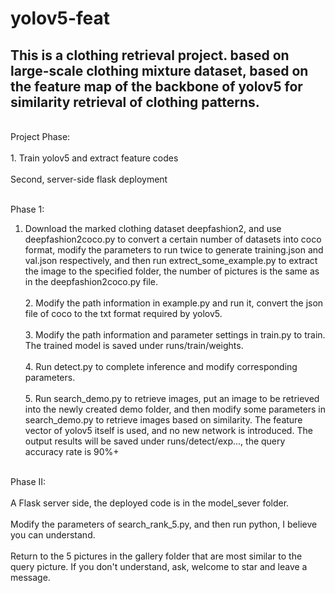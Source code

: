 # yolov5-feat

## This is a clothing retrieval project. based on large-scale clothing mixture dataset, based on the feature map of the backbone of yolov5 for similarity retrieval of clothing patterns. <br>
<br>Project Phase:<br>
<br>1. Train yolov5 and extract feature codes<br>
<br>Second, server-side flask deployment<br>

<br>Phase 1:<br>
1. Download the marked clothing dataset deepfashion2, and use deepfashion2coco.py to convert a certain number of datasets into coco format, modify the parameters to run twice to generate training.json and val.json respectively, and then run extrect_some_example.py to extract the image to the specified folder, the number of pictures is the same as in the deepfashion2coco.py file. <br>
<br>2. Modify the path information in example.py and run it, convert the json file of coco to the txt format required by yolov5. <br>
<br>3. Modify the path information and parameter settings in train.py to train. The trained model is saved under runs/train/weights. <br>
<br>4. Run detect.py to complete inference and modify corresponding parameters. <br>
<br>5. Run search_demo.py to retrieve images, put an image to be retrieved into the newly created demo folder, and then modify some parameters in search_demo.py to retrieve images based on similarity.
The feature vector of yolov5 itself is used, and no new network is introduced. The output results will be saved under runs/detect/exp..., the query accuracy rate is 90%+<br>

<br>Phase II:<br>
<br>A Flask server side, the deployed code is in the model_sever folder. <br>
<br>Modify the parameters of search_rank_5.py, and then run python, I believe you can understand. <br>
<br>Return to the 5 pictures in the gallery folder that are most similar to the query picture. If you don't understand, ask, welcome to star and leave a message. <br>


